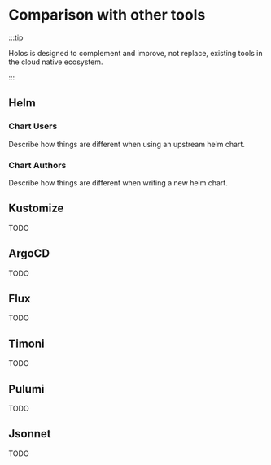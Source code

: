 # Comparison with other tools

:::tip

Holos is designed to complement and improve, not replace, existing tools in the cloud native ecosystem.

:::

## Helm

### Chart Users

Describe how things are different when using an upstream helm chart.

### Chart Authors

Describe how things are different when writing a new helm chart.

## Kustomize

TODO

## ArgoCD

TODO

## Flux

TODO

## Timoni

TODO

## Pulumi

TODO

## Jsonnet

TODO
